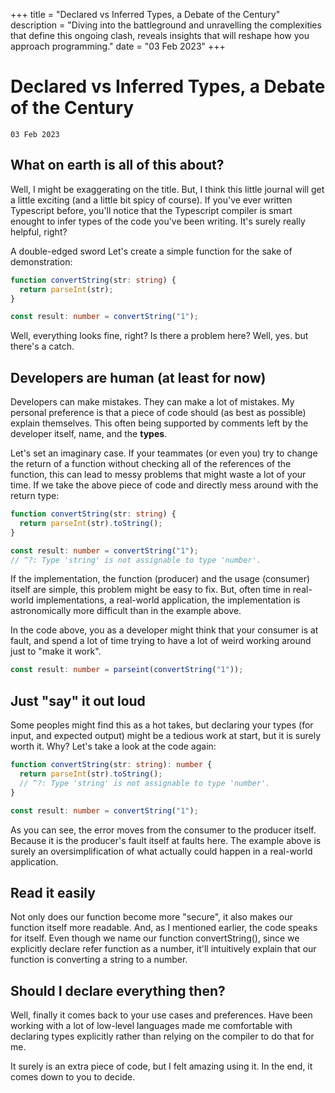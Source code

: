 +++
title = "Declared vs Inferred Types, a Debate of the Century"
description = "Diving into the battleground and unravelling the complexities that define this ongoing clash, reveals insights that will reshape how you approach programming."
date = "03 Feb 2023"
+++

# Declared vs Inferred Types, a Debate of the Century
`03 Feb 2023`

## What on earth is all of this about?

Well, I might be exaggerating on the title. But, I think this little journal will get a little exciting (and a little bit spicy of course). If you've ever written Typescript before, you'll notice that the Typescript compiler is smart enought to infer types of the code you've been writing. It's surely really helpful, right?

A double-edged sword
Let's create a simple function for the sake of demonstration:

```ts
function convertString(str: string) {
  return parseInt(str);
}

const result: number = convertString("1");
```

Well, everything looks fine, right? Is there a problem here? Well, yes. but there's a catch.

## Developers are human (at least for now)

Developers can make mistakes. They can make a lot of mistakes. My personal preference is that a piece of code should (as best as possible) explain themselves. This often being supported by comments left by the developer itself, name, and the **types**.

Let's set an imaginary case. If your teammates (or even you) try to change the return of a function without checking all of the references of the function, this can lead to messy problems that might waste a lot of your time. If we take the above piece of code and directly mess around with the return type:

```ts
function convertString(str: string) {
  return parseInt(str).toString();
}

const result: number = convertString("1");
// ^?: Type 'string' is not assignable to type 'number'.
```

If the implementation, the function (producer) and the usage (consumer) itself are simple, this problem might be easy to fix. But, often time in real-world implementations, a real-world application, the implementation is astronomically more difficult than in the example above.

In the code above, you as a developer might think that your consumer is at fault, and spend a lot of time trying to have a lot of weird working around just to "make it work".

```ts
const result: number = parseint(convertString("1"));
```

## Just "say" it out loud

Some peoples might find this as a hot takes, but declaring your types (for input, and expected output) might be a tedious work at start, but it is surely worth it. Why? Let's take a look at the code again:

```ts
function convertString(str: string): number {
  return parseInt(str).toString();
  // ^?: Type 'string' is not assignable to type 'number'.
}

const result: number = convertString("1");
```

As you can see, the error moves from the consumer to the producer itself. Because it is the producer's fault itself at faults here. The example above is surely an oversimplification of what actually could happen in a real-world application.

## Read it easily

Not only does our function become more "secure", it also makes our function itself more readable. And, as I mentioned earlier, the code speaks for itself. Even though we name our function convertString(), since we explicitly declare refer function as a number, it'll intuitively explain that our function is converting a string to a number.

## Should I declare everything then?

Well, finally it comes back to your use cases and preferences. Have been working with a lot of low-level languages made me comfortable with declaring types explicitly rather than relying on the compiler to do that for me.

It surely is an extra piece of code, but I felt amazing using it. In the end, it comes down to you to decide.

